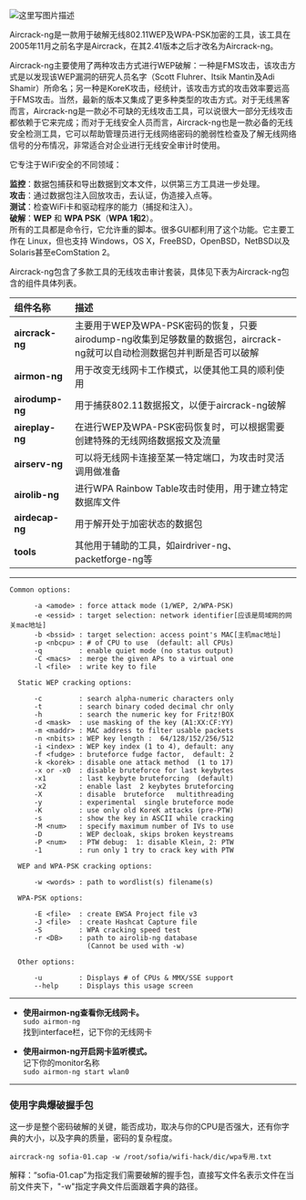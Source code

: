 ![](https://www.aircrack-ng.org/resources/aircrack-ng-new-logo.jpg "这里写图片描述")

Aircrack-ng是一款用于破解无线802.11WEP及WPA-PSK加密的工具，该工具在2005年11月之前名字是Aircrack，在其2.41版本之后才改名为Aircrack-ng。

Aircrack-ng主要使用了两种攻击方式进行WEP破解：一种是FMS攻击，该攻击方式是以发现该WEP漏洞的研究人员名字（Scott Fluhrer、Itsik Mantin及Adi Shamir）所命名；另一种是KoreK攻击，经统计，该攻击方式的攻击效率要远高于FMS攻击。当然，最新的版本又集成了更多种类型的攻击方式。对于无线黑客而言，Aircrack-ng是一款必不可缺的无线攻击工具，可以说很大一部分无线攻击都依赖于它来完成；而对于无线安全人员而言，Aircrack-ng也是一款必备的无线安全检测工具，它可以帮助管理员进行无线网络密码的脆弱性检查及了解无线网络信号的分布情况，非常适合对企业进行无线安全审计时使用。

它专注于WiFi安全的不同领域：

**监控**：数据包捕获和导出数据到文本文件，以供第三方工具进一步处理。  
**攻击**：通过数据包注入回放攻击，去认证，伪造接入点等。  
**测试**：检查WiFi卡和驱动程序的能力（捕捉和注入）。  
**破解**：**WEP** 和 **WPA PSK**（**WPA 1和2**）。  
 所有的工具都是命令行，它允许重的脚本。很多GUI都利用了这个功能。它主要工作在 Linux，但也支持 Windows，OS X，FreeBSD，OpenBSD，NetBSD以及Solaris甚至eComStation 2。

Aircrack-ng包含了多款工具的无线攻击审计套装，具体见下表为Aircrack-ng包含的组件具体列表。

| **组件名称** | **描述** |
| :--- | :--- |
| **aircrack-ng** | 主要用于WEP及WPA-PSK密码的恢复，只要airodump-ng收集到足够数量的数据包，aircrack-ng就可以自动检测数据包并判断是否可以破解 |
| **airmon-ng** | 用于改变无线网卡工作模式，以便其他工具的顺利使用 |
| **airodump-ng** | 用于捕获802.11数据报文，以便于aircrack-ng破解 |
| **aireplay-ng** | 在进行WEP及WPA-PSK密码恢复时，可以根据需要创建特殊的无线网络数据报文及流量 |
| **airserv-ng** | 可以将无线网卡连接至某一特定端口，为攻击时灵活调用做准备 |
| **airolib-ng** | 进行WPA Rainbow Table攻击时使用，用于建立特定数据库文件 |
| **airdecap-ng** | 用于解开处于加密状态的数据包 |
| **tools** | 其他用于辅助的工具，如airdriver-ng、packetforge-ng等 |

---

```
Common options:

      -a <amode> : force attack mode (1/WEP, 2/WPA-PSK)
      -e <essid> : target selection: network identifier[应该是局域网的网关mac地址]
      -b <bssid> : target selection: access point's MAC[主机mac地址]
      -p <nbcpu> : # of CPU to use  (default: all CPUs)
      -q         : enable quiet mode (no status output)
      -C <macs>  : merge the given APs to a virtual one
      -l <file>  : write key to file

  Static WEP cracking options:

      -c         : search alpha-numeric characters only
      -t         : search binary coded decimal chr only
      -h         : search the numeric key for Fritz!BOX
      -d <mask>  : use masking of the key (A1:XX:CF:YY)
      -m <maddr> : MAC address to filter usable packets
      -n <nbits> : WEP key length :  64/128/152/256/512
      -i <index> : WEP key index (1 to 4), default: any
      -f <fudge> : bruteforce fudge factor,  default: 2
      -k <korek> : disable one attack method  (1 to 17)
      -x or -x0  : disable bruteforce for last keybytes
      -x1        : last keybyte bruteforcing  (default)
      -x2        : enable last  2 keybytes bruteforcing
      -X         : disable  bruteforce   multithreading
      -y         : experimental  single bruteforce mode
      -K         : use only old KoreK attacks (pre-PTW)
      -s         : show the key in ASCII while cracking
      -M <num>   : specify maximum number of IVs to use
      -D         : WEP decloak, skips broken keystreams
      -P <num>   : PTW debug:  1: disable Klein, 2: PTW
      -1         : run only 1 try to crack key with PTW

  WEP and WPA-PSK cracking options:

      -w <words> : path to wordlist(s) filename(s)

  WPA-PSK options:

      -E <file>  : create EWSA Project file v3
      -J <file>  : create Hashcat Capture file
      -S         : WPA cracking speed test
      -r <DB>    : path to airolib-ng database
                   (Cannot be used with -w)

  Other options:

      -u         : Displays # of CPUs & MMX/SSE support
      --help     : Displays this usage screen
```

---

* **使用airmon-ng查看你无线网卡。**  
  `sudo airmon-ng`  
  找到interface栏，记下你的无线网卡

* **使用airmon-ng开启网卡监听模式。**  
  记下你的monitor名称  
  `sudo airmon-ng start wlan0`

---

### 使用字典爆破握手包

这一步是整个密码破解的关键，能否成功，取决与你的CPU是否强大，还有你字典的大小，以及字典的质量，密码的复杂程度。

```
aircrack-ng sofia-01.cap -w /root/sofia/wifi-hack/dic/wpa专用.txt
```

解释：“sofia-01.cap”为指定我们需要破解的握手包，直接写文件名表示文件在当前文件夹下，"-w"指定字典文件后面跟着字典的路径。

